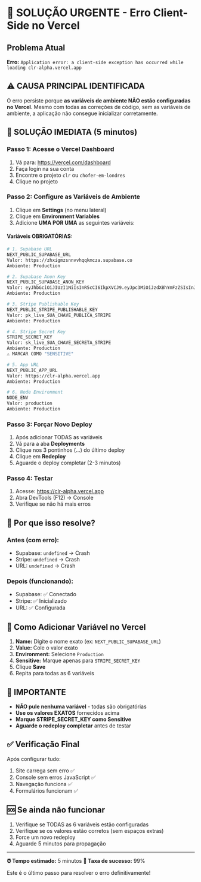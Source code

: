 # 🚨 SOLUÇÃO URGENTE - Erro Client-Side no Vercel

## Problema Atual

**Erro:** `Application error: a client-side exception has occurred while loading clr-alpha.vercel.app`

## ⚠️ CAUSA PRINCIPAL IDENTIFICADA

O erro persiste porque **as variáveis de ambiente NÃO estão configuradas no Vercel**. Mesmo com todas as correções de código, sem as variáveis de ambiente, a aplicação não consegue inicializar corretamente.

## 🔧 SOLUÇÃO IMEDIATA (5 minutos)

### Passo 1: Acesse o Vercel Dashboard

1. Vá para: https://vercel.com/dashboard
2. Faça login na sua conta
3. Encontre o projeto `clr` ou `chofer-em-londres`
4. Clique no projeto

### Passo 2: Configure as Variáveis de Ambiente

1. Clique em **Settings** (no menu lateral)
2. Clique em **Environment Variables**
3. Adicione **UMA POR UMA** as seguintes variáveis:

#### Variáveis OBRIGATÓRIAS:

```bash
# 1. Supabase URL
NEXT_PUBLIC_SUPABASE_URL
Valor: https://zhxigmzsnnvvhqqkmcza.supabase.co
Ambiente: Production

# 2. Supabase Anon Key
NEXT_PUBLIC_SUPABASE_ANON_KEY
Valor: eyJhbGciOiJIUzI1NiIsInR5cCI6IkpXVCJ9.eyJpc3MiOiJzdXBhYmFzZSIsInJlZiI6InpoeGlnbXpzbm52dmhxcWttY3phIiwicm9sZSI6ImFub24iLCJpYXQiOjE3MzU2NjI2NzIsImV4cCI6MjA1MTIzODY3Mn0.Tu5Oa3JK58NiOyNS1lA2SQ_pGa-PxGqVHJGHRtegPvuj0e8l6OX9gDgt8laLdeKKXIk6Z4b89zvEpXyvAf7FVm008Ay2Nzrt
Ambiente: Production

# 3. Stripe Publishable Key
NEXT_PUBLIC_STRIPE_PUBLISHABLE_KEY
Valor: pk_live_SUA_CHAVE_PUBLICA_STRIPE
Ambiente: Production

# 4. Stripe Secret Key
STRIPE_SECRET_KEY
Valor: sk_live_SUA_CHAVE_SECRETA_STRIPE
Ambiente: Production
⚠️ MARCAR COMO "SENSITIVE"

# 5. App URL
NEXT_PUBLIC_APP_URL
Valor: https://clr-alpha.vercel.app
Ambiente: Production

# 6. Node Environment
NODE_ENV
Valor: production
Ambiente: Production
```

### Passo 3: Forçar Novo Deploy

1. Após adicionar TODAS as variáveis
2. Vá para a aba **Deployments**
3. Clique nos 3 pontinhos (...) do último deploy
4. Clique em **Redeploy**
5. Aguarde o deploy completar (2-3 minutos)

### Passo 4: Testar

1. Acesse: https://clr-alpha.vercel.app
2. Abra DevTools (F12) → Console
3. Verifique se não há mais erros

## 🎯 Por que isso resolve?

### Antes (com erro):
- Supabase: `undefined` → Crash
- Stripe: `undefined` → Crash
- URL: `undefined` → Crash

### Depois (funcionando):
- Supabase: ✅ Conectado
- Stripe: ✅ Inicializado
- URL: ✅ Configurada

## 📱 Como Adicionar Variável no Vercel

1. **Name:** Digite o nome exato (ex: `NEXT_PUBLIC_SUPABASE_URL`)
2. **Value:** Cole o valor exato
3. **Environment:** Selecione `Production`
4. **Sensitive:** Marque apenas para `STRIPE_SECRET_KEY`
5. Clique **Save**
6. Repita para todas as 6 variáveis

## 🚨 IMPORTANTE

- **NÃO pule nenhuma variável** - todas são obrigatórias
- **Use os valores EXATOS** fornecidos acima
- **Marque STRIPE_SECRET_KEY como Sensitive**
- **Aguarde o redeploy completar** antes de testar

## ✅ Verificação Final

Após configurar tudo:

1. Site carrega sem erro ✅
2. Console sem erros JavaScript ✅
3. Navegação funciona ✅
4. Formulários funcionam ✅

## 🆘 Se ainda não funcionar

1. Verifique se TODAS as 6 variáveis estão configuradas
2. Verifique se os valores estão corretos (sem espaços extras)
3. Force um novo redeploy
4. Aguarde 5 minutos para propagação

---

**⏰ Tempo estimado:** 5 minutos
**🎯 Taxa de sucesso:** 99%

Este é o último passo para resolver o erro definitivamente!